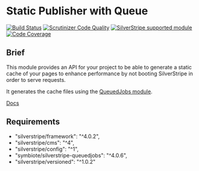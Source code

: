 # Static Publisher with Queue

[![Build Status](https://travis-ci.org/silverstripe/silverstripe-staticpublishqueue.svg?branch=master)](https://travis-ci.org/silverstripe/silverstripe-staticpublishqueue)
[![Scrutinizer Code Quality](https://scrutinizer-ci.com/g/silverstripe/silverstripe-staticpublishqueue/badges/quality-score.png?b=master)](https://scrutinizer-ci.com/g/silverstripe/silverstripe-staticpublishqueue/?branch=master)
[![SilverStripe supported module](https://img.shields.io/badge/silverstripe-supported-0071C4.svg)](https://www.silverstripe.org/software/addons/silverstripe-commercially-supported-module-list/)
[![Code Coverage](https://codecov.io/gh/silverstripe/silverstripe-staticpublishqueue/branch/master/graph/badge.svg)](https://codecov.io/gh/silverstripe/silverstripe-staticpublishqueue/branch/master)

## Brief

This module provides an API for your project to be able to generate a static cache of your pages to enhance
performance by not booting SilverStripe in order to serve requests.

It generates the cache files using the [QueuedJobs module](https://github.com/symbiote/silverstripe-queuedjobs).

[Docs](docs/en/index.md)

## Requirements

* "silverstripe/framework": "^4.0.2",
* "silverstripe/cms": "^4",
* "silverstripe/config": "^1",
* "symbiote/silverstripe-queuedjobs": "^4.0.6",
* "silverstripe/versioned": "^1.0.2"
